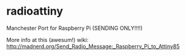 radioattiny
===========
Manchester Port for Raspberry Pi (SENDING ONLY!!!!)

More info at this (awesum!) wiki:
http://madnerd.org/Send_Radio_Message:_Raspberry_Pi_to_Attiny85
